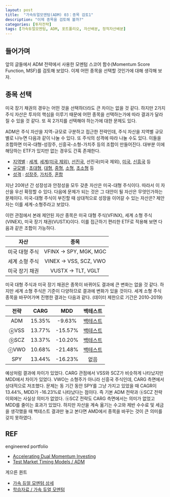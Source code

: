 ```yaml
---
layout: post
title:  "가속듀얼모멘텀(ADM) 03：종목 검토1"
description: "이제 종목을 검토해 볼까?"
categories: [투자전략]
tags: [가속듀얼모멘텀, ADM, 포트폴리오, 자산배분, 정적자산배분]
---
```


## 들어가며

앞의 글들에서 ADM 전략에서 사용한 모멘텀 스코어 함수(Momentum Score Function, MSF)를 검토해 보았다. 이제 어떤 종목을 선택할 것인가에 대해 생각해 보자. 

## 종목 선택

미국 장기 채권의 경우는 어떤 것을 선택하더라도 큰 차이는 없을 것 같다. 하지만 2가지 주식 자산은 투자의 핵심을 이루기 때문에 어떤 종목을 선택하는가에 따라 결과가 달라질 수 있을 것 같다. 또 꼭 2가지를 선택해야 하는가에 대한 문제도 있다. 

ADM은 주식 자산을 지역-규모로 구분하고 접근한 전략인데, 주식 자산을 지역별 규모별로 나누면 다음과 같이 나눌 수 있다. 또 주식의 성격에 따라 나눌 수도 있다. 이들을 조합하면 미국-대형-성장주, 신흥국-소형-가치주 등의 조합이 만들어진다. 대부분 이에 해당하는 ETF가 있지만 없는 경우도 간혹 존재한다. 

* [지역별](https://etfdb.com/etfs/region/) : [세계](https://etfdb.com/etfs/region/global/), [세계(미국 제외)](https://etfdb.com/etfs/region/global-ex-us/), [선진국](https://etfdb.com/etfs/region/developed-markets/), 선진국(미국 제외), [미국](https://etfdb.com/etfs/region/north-america/), [신흥국](https://etfdb.com/etfs/region/emerging-markets/) 등
* [규모별](https://etfdb.com/etfs/size/) : [초대형](https://etfdb.com/etfs/size/mega-cap/), [대형](https://etfdb.com/etfs/size/large-cap/), [중형](https://etfdb.com/etfs/size/mid-cap/), [소형](https://etfdb.com/etfs/size/small-cap/), [초소형](https://etfdb.com/etfs/size/micro-cap/) 등
* [성격](https://etfdb.com/etfs/style/) : [성장주](https://etfdb.com/etfs/style/growth/), [가치주](https://etfdb.com/etfs/style/value/), [혼합](https://etfdb.com/etfs/style/blend/)

지난 20여년 간 성장성과 안정성을 모두 갖춘 자산은 미국-대형 주식이다. 따라서 이 자산을 우선 확정할 수 있다. 다음에 문제가 되는 것은 그 대안이 될 자산은 무엇인가하는 문제이다. 미국-대형 주식이 부진할 때 상대적으로 성장을 이어갈 수 있는 자산은? 제안자는 이를 세계-소형주라고 보았다. 

이런 관점에서 본래 제안된 자산 종목은 미국 대형 주식(VFINX), 세계 소형 주식(VINEX), 미국 장기 채권(VUSTX)이다. 이를 접근하기 편리한 ETF로 적용해 보면 다음과 같은 조합이 가능하다. 

| 자산 | 종목  | 
|:---:|:-----:|
| 미국 대형 주식  | VFINX → SPY, MGK, MGC  | 
| 세계 소형 주식  | VINEX → VSS, SCZ, VWO  | 
| 미국 장기 채권  | VUSTX → TLT, VGLT	 |

미국 대형 주식과 미국 장기 채권은 종목이 바뀌어도 결과에 큰 변화는 없을 것 같다. 하지만 세계 소형 주식은 기준이 다양하므로 결과에 변화가 있을 것이다. 세계 소형 주식 종목을 바꾸어가며 진행한 결과는 다음과 같다. (데이터 제한으로 기간은 2010-2019)

| 전략 | CARG  | MDD  | 백테스트 |
|:---:|:-----:|:----:|:-----------:|
| ADM  | 15.35%	 | -9.63% | [백테스트](https://www.portfoliovisualizer.com/test-market-timing-model?s=y&coreSatellite=false&timingModel=6&timePeriod=4&startYear=2010&firstMonth=1&endYear=2019&lastMonth=12&calendarAligned=true&includeYTD=false&initialAmount=10000&periodicAdjustment=0&adjustmentAmount=0&inflationAdjusted=true&adjustmentPercentage=0.0&adjustmentFrequency=4&symbols=VFINX+VINEX&singleAbsoluteMomentum=false&volatilityTarget=9.0&downsideVolatility=false&outOfMarketStartMonth=5&outOfMarketEndMonth=10&outOfMarketAssetType=2&outOfMarketAsset=VUSTX&movingAverageSignal=1&movingAverageType=1&multipleTimingPeriods=true&periodWeighting=2&windowSize=1&windowSizeInDays=105&movingAverageType2=1&windowSize2=10&windowSizeInDays2=105&excludePreviousMonth=false&normalizeReturns=false&volatilityWindowSize=0&volatilityWindowSizeInDays=0&assetsToHold=1&allocationWeights=1&riskControlType=0&riskWindowSize=10&riskWindowSizeInDays=0&stopLossMode=0&stopLossThreshold=2.0&stopLossAssetType=1&rebalancePeriod=1&separateSignalAsset=false&tradeExecution=0&leverageType=0&leverageRatio=0.0&debtAmount=0&debtInterest=0.0&maintenanceMargin=25.0&leveragedBenchmark=false&comparedAllocation=0&benchmark=-1&benchmarkSymbol=SPY&timingPeriods%5B0%5D=1&timingUnits%5B0%5D=2&timingWeights%5B0%5D=33&timingPeriods%5B1%5D=3&timingUnits%5B1%5D=2&timingWeights%5B1%5D=33&timingPeriods%5B2%5D=6&timingUnits%5B2%5D=2&timingWeights%5B2%5D=34&timingUnits%5B3%5D=2&timingWeights%5B3%5D=0&timingUnits%5B4%5D=2&timingWeights%5B4%5D=0&volatilityPeriodUnit=2&volatilityPeriodWeight=0) |
| ⓐVSS  | 13.77% | -15.57%  | [백테스트](https://www.portfoliovisualizer.com/test-market-timing-model?s=y&coreSatellite=false&timingModel=6&timePeriod=4&startYear=2010&firstMonth=1&endYear=2019&lastMonth=12&calendarAligned=true&includeYTD=false&initialAmount=10000&periodicAdjustment=0&adjustmentAmount=0&inflationAdjusted=true&adjustmentPercentage=0.0&adjustmentFrequency=4&symbols=SPY+VSS&singleAbsoluteMomentum=false&volatilityTarget=9.0&downsideVolatility=false&outOfMarketStartMonth=5&outOfMarketEndMonth=10&outOfMarketAssetType=2&outOfMarketAsset=TLT&movingAverageSignal=1&movingAverageType=1&multipleTimingPeriods=true&periodWeighting=2&windowSize=1&windowSizeInDays=105&movingAverageType2=1&windowSize2=10&windowSizeInDays2=105&excludePreviousMonth=false&normalizeReturns=false&volatilityWindowSize=0&volatilityWindowSizeInDays=0&assetsToHold=1&allocationWeights=1&riskControlType=0&riskWindowSize=10&riskWindowSizeInDays=0&stopLossMode=0&stopLossThreshold=2.0&stopLossAssetType=1&rebalancePeriod=1&separateSignalAsset=false&tradeExecution=0&leverageType=0&leverageRatio=0.0&debtAmount=0&debtInterest=0.0&maintenanceMargin=25.0&leveragedBenchmark=false&comparedAllocation=0&benchmark=-1&benchmarkSymbol=SPY&timingPeriods%5B0%5D=1&timingUnits%5B0%5D=2&timingWeights%5B0%5D=33&timingPeriods%5B1%5D=3&timingUnits%5B1%5D=2&timingWeights%5B1%5D=33&timingPeriods%5B2%5D=6&timingUnits%5B2%5D=2&timingWeights%5B2%5D=34&timingUnits%5B3%5D=2&timingWeights%5B3%5D=0&timingUnits%5B4%5D=2&timingWeights%5B4%5D=0&volatilityPeriodUnit=2&volatilityPeriodWeight=0) |
| ⓑSCZ  | 13.37% | -10.20% |[백테스트](https://www.portfoliovisualizer.com/test-market-timing-model?s=y&coreSatellite=false&timingModel=6&timePeriod=4&startYear=2010&firstMonth=1&endYear=2019&lastMonth=12&calendarAligned=true&includeYTD=false&initialAmount=10000&periodicAdjustment=0&adjustmentAmount=0&inflationAdjusted=true&adjustmentPercentage=0.0&adjustmentFrequency=4&symbols=SPY+SCZ&singleAbsoluteMomentum=false&volatilityTarget=9.0&downsideVolatility=false&outOfMarketStartMonth=5&outOfMarketEndMonth=10&outOfMarketAssetType=2&outOfMarketAsset=TLT&movingAverageSignal=1&movingAverageType=1&multipleTimingPeriods=true&periodWeighting=2&windowSize=1&windowSizeInDays=105&movingAverageType2=1&windowSize2=10&windowSizeInDays2=105&excludePreviousMonth=false&normalizeReturns=false&volatilityWindowSize=0&volatilityWindowSizeInDays=0&assetsToHold=1&allocationWeights=1&riskControlType=0&riskWindowSize=10&riskWindowSizeInDays=0&stopLossMode=0&stopLossThreshold=2.0&stopLossAssetType=1&rebalancePeriod=1&separateSignalAsset=false&tradeExecution=0&leverageType=0&leverageRatio=0.0&debtAmount=0&debtInterest=0.0&maintenanceMargin=25.0&leveragedBenchmark=false&comparedAllocation=0&benchmark=-1&benchmarkSymbol=SPY&timingPeriods%5B0%5D=1&timingUnits%5B0%5D=2&timingWeights%5B0%5D=33&timingPeriods%5B1%5D=3&timingUnits%5B1%5D=2&timingWeights%5B1%5D=33&timingPeriods%5B2%5D=6&timingUnits%5B2%5D=2&timingWeights%5B2%5D=34&timingUnits%5B3%5D=2&timingWeights%5B3%5D=0&timingUnits%5B4%5D=2&timingWeights%5B4%5D=0&volatilityPeriodUnit=2&volatilityPeriodWeight=0) |
| ⓒVWO  | 10.68% | -21.48% |[백테스트](https://www.portfoliovisualizer.com/test-market-timing-model?s=y&coreSatellite=false&timingModel=6&timePeriod=4&startYear=2010&firstMonth=1&endYear=2019&lastMonth=12&calendarAligned=true&includeYTD=false&initialAmount=10000&periodicAdjustment=0&adjustmentAmount=0&inflationAdjusted=true&adjustmentPercentage=0.0&adjustmentFrequency=4&symbols=SPY+VWO&singleAbsoluteMomentum=false&volatilityTarget=9.0&downsideVolatility=false&outOfMarketStartMonth=5&outOfMarketEndMonth=10&outOfMarketAssetType=2&outOfMarketAsset=TLT&movingAverageSignal=1&movingAverageType=1&multipleTimingPeriods=true&periodWeighting=2&windowSize=1&windowSizeInDays=105&movingAverageType2=1&windowSize2=10&windowSizeInDays2=105&excludePreviousMonth=false&normalizeReturns=false&volatilityWindowSize=0&volatilityWindowSizeInDays=0&assetsToHold=1&allocationWeights=1&riskControlType=0&riskWindowSize=10&riskWindowSizeInDays=0&stopLossMode=0&stopLossThreshold=2.0&stopLossAssetType=1&rebalancePeriod=1&separateSignalAsset=false&tradeExecution=0&leverageType=0&leverageRatio=0.0&debtAmount=0&debtInterest=0.0&maintenanceMargin=25.0&leveragedBenchmark=false&comparedAllocation=0&benchmark=-1&benchmarkSymbol=SPY&timingPeriods%5B0%5D=1&timingUnits%5B0%5D=2&timingWeights%5B0%5D=33&timingPeriods%5B1%5D=3&timingUnits%5B1%5D=2&timingWeights%5B1%5D=33&timingPeriods%5B2%5D=6&timingUnits%5B2%5D=2&timingWeights%5B2%5D=34&timingUnits%5B3%5D=2&timingWeights%5B3%5D=0&timingUnits%5B4%5D=2&timingWeights%5B4%5D=0&volatilityPeriodUnit=2&volatilityPeriodWeight=0) |
| SPY  | 13.44% | -16.23% | 없음 |

예상처럼 결과에 차이가 있었다. CARG 관점에서 VSS와 SCZ가 비슷하게 나타났지만 MDD에서 차이가 있었다. VWO는 소형주가 아니라 신흥국 주식인데, CARG 측면에서 상대적으로 저조했다. 문제는 동 기간 동안 SPY를 그냥 가지고 있었을 때 CAGR이 13.44%, MDD가 -16.23%로 나타났다는 점이다. 즉 기본 ADM 전략과 ⓑSCZ 전략 이외에는 사실상 의미가 없었다. ⓑSCZ 전략도 CARG 측면에서는 의미가 없었고 MDD를 줄이는 효과가 있었다. 하지만 자산을 계속 옮기는 수고와 제반 수수료 및 세금을 생각했을 때 백테스트 결과만 놓고 본다면 AMD에서 종목을 바꾸는 것이 큰 의미를 갖지 못하였다. 

## REF

engineered portfolio
* [Accelerating Dual Momentum Investing](https://engineeredportfolio.com/2018/05/02/accelerating-dual-momentum-investing/)
* [Test Market Timing Models / ADM](https://www.portfoliovisualizer.com/test-market-timing-model?s=y&coreSatellite=false&timingModel=6&startYear=1985&endYear=2018&initialAmount=10000&symbols=VFINX+VINEX&singleAbsoluteMomentum=false&volatilityTarget=9.0&downsideVolatility=false&outOfMarketAssetType=2&outOfMarketAsset=VUSTX&movingAverageSignal=1&movingAverageType=1&multipleTimingPeriods=true&periodWeighting=2&windowSize=1&windowSizeInDays=105&movingAverageType2=1&windowSize2=10&windowSizeInDays2=105&volatilityWindowSize=0&volatilityWindowSizeInDays=0&assetsToHold=1&allocationWeights=1&riskControl=false&riskWindowSize=10&riskWindowSizeInDays=0&rebalancePeriod=1&separateSignalAsset=false&tradeExecution=0&benchmark=VFINX&timingPeriods[0]=1&timingUnits[0]=2&timingWeights[0]=33&timingPeriods[1]=3&timingUnits[1]=2&timingWeights[1]=33&timingPeriods[2]=6&timingUnits[2]=2&timingWeights[2]=34&timingUnits[3]=2&timingWeights[3]=0&timingUnits[4]=2&timingWeights[4]=0&volatilityPeriodUnit=2&volatilityPeriodWeight=0)

게으른 퀀트
* [가속 듀얼 모멘텀 상세](https://lazyquant.xyz/allocation/detail/ADM)
* [학습자료 / 가속 듀얼 모멘텀](https://lazyquant.xyz/docs/detail/%EC%9E%90%EC%82%B0%EB%B0%B0%EB%B6%84/19)
